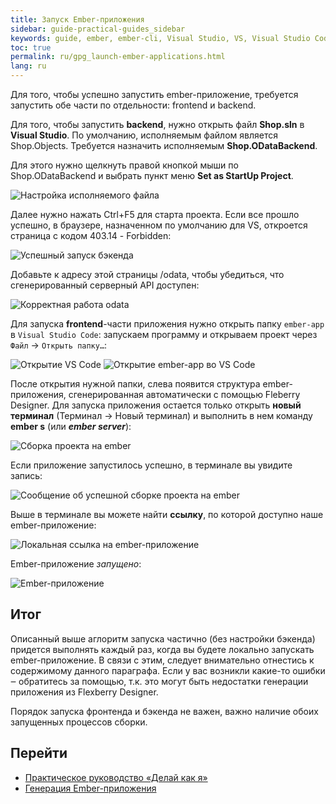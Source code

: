 ```yaml
---
title: Запуск Ember-приложения
sidebar: guide-practical-guides_sidebar
keywords: guide, ember, ember-cli, Visual Studio, VS, Visual Studio Code, odata
toc: true
permalink: ru/gpg_launch-ember-applications.html
lang: ru
---
```


Для того, чтобы успешно запустить ember-приложение, требуется запустить обе части по отдельности: frontend и backend.

Для того, чтобы запустить **backend**, нужно открыть файл **Shop.sln** в **Visual Studio**. По умолчанию, исполняемым файлом является Shop.Objects. Требуется назначить исполняемым **Shop.ODataBackend**.

Для этого нужно щелкнуть правой кнопкой мыши по Shop.ODataBackend и выбрать пункт меню **Set as StartUp Project**.

![Настройка исполняемого файла](/images/pages/guides/flexberry-ember/4-1-launch-ember-applications/4-1-1.png)

Далее нужно нажать Ctrl+F5 для старта проекта. Если все прошло успешно, в браузере, назначенном по умолчанию для VS, откроется страница с кодом 403.14 - Forbidden:

![Успешный запуск бэкенда](/images/pages/guides/flexberry-ember/4-1-launch-ember-applications/4-1-2.png)

Добавьте к адресу этой страницы /odata, чтобы убедиться, что сгенерированный серверный API доступен:

![Корректная работа odata](/images/pages/guides/flexberry-ember/4-1-launch-ember-applications/4-1-3.png)

Для запуска **frontend**-части приложения нужно открыть папку `ember-app` в `Visual Studio Code`: запускаем программу и открываем проект через `Файл` → `Открыть папку…`:

![Открытие VS Code](/images/pages/guides/flexberry-ember/4-1-launch-ember-applications/4-1-4.png)
![Открытие ember-app во VS Code](/images/pages/guides/flexberry-ember/4-1-launch-ember-applications/4-1-5.png)

После открытия нужной папки, слева появится структура ember-приложения, сгенерированная автоматически с помощью Fleberry Designer. Для запуска приложения остается только открыть **новый терминал** (Терминал → Новый терминал) и выполнить в нем команду **ember s** (или **_ember server_**):

![Сборка проекта на ember](/images/pages/guides/flexberry-ember/4-1-launch-ember-applications/4-1-6.png)

Если приложение запустилось успешно, в терминале вы увидите запись:

![Сообщение об успешной сборке проекта на ember](/images/pages/guides/flexberry-ember/4-1-launch-ember-applications/4-1-7.png)

Выше в терминале вы можете найти **ссылку**, по которой доступно наше ember-приложение:

![Локальная ссылка на ember-приложение](/images/pages/guides/flexberry-ember/4-1-launch-ember-applications/4-1-8.png)

Ember-приложение *запущено*:

![Ember-приложение](/images/pages/guides/flexberry-ember/4-1-launch-ember-applications/4-1-9.png)

## Итог

Описанный выше аглоритм запуска частично (без настройки бэкенда) придется выполнять каждый раз, когда вы будете локально запускать ember-приложение. В связи с этим, следует внимательно отнестись к содержимому данного параграфа. Если у вас возникли какие-то ошибки ‒ обратитесь за помощью, т.к. это могут быть недостатки генерации приложения из Flexberry Designer.

Порядок запуска фронтенда и бэкенда не важен, важно наличие обоих запущенных процессов сборки.

## Перейти

* [Практическое руководство  «Делай как я»](gpg_landing-page.html) <i class="fa fa-arrow-up" aria-hidden="true"></i>
* [Генерация Ember-приложения](gpg_ember-application-generation.html) <i class="fa fa-arrow-left" aria-hidden="true"></i>
<!-- * [](.html) <i class="fa fa-arrow-right" aria-hidden="true"></i> -->
